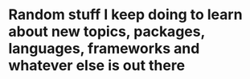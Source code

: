 # Random stuff I keep doing to learn about new topics, packages, languages, frameworks and whatever else is out there
